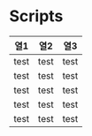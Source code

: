 # Scripts

| 열1 | 열2 | 열3 |
|-----|-----|-----|
| test | test | test |
| test | test | test |
| test | test | test |
| test | test | test |
| test | test | test |
